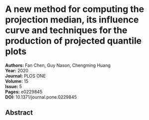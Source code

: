 # A new method for computing the projection median, its influence curve and techniques for the production of projected quantile plots

**Authors:** Fan Chen, Guy Nason, Chengming Huang  
**Year:** 2020  
**Journal:** PLOS ONE  
**Volume:** 15  
**Issue:** 5  
**Pages:** e0229845  
**DOI:** 10.1371/journal.pone.0229845  

## Abstract


